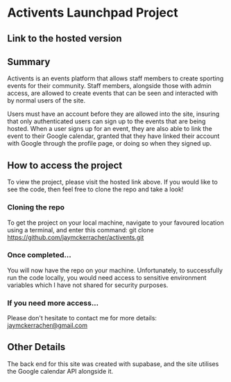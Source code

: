 # Activents Launchpad Project

## Link to the hosted version

## Summary
Activents is an events platform that allows staff members to create sporting events for their community. Staff members, alongside those with admin access, are allowed to create events that can be seen and interacted with by normal users of the site.

Users must have an account before they are allowed into the site, insuring that only authenticated users can sign up to the events that are being hosted. When a user signs up for an event, they are also able to link the event to their Google calendar, granted that they have linked their account with Google through the profile page, or doing so when they signed up.

## How to access the project
To view the project, please visit the hosted link above. If you would like to see the code, then feel free to clone the repo and take a look!

### Cloning the repo
To get the project on your local machine, navigate to your favoured location using a terminal, and enter this command:
git clone https://github.com/jaymckerracher/activents.git

### Once completed...
You will now have the repo on your machine. Unfortunately, to successfully run the code locally, you would need access to sensitive environment variables which I have not shared for security purposes.

### If you need more access...
Please don't hesitate to contact me for more details: jaymckerracher@gmail.com

## Other Details
The back end for this site was created with supabase, and the site utilises the Google calendar API alongside it.